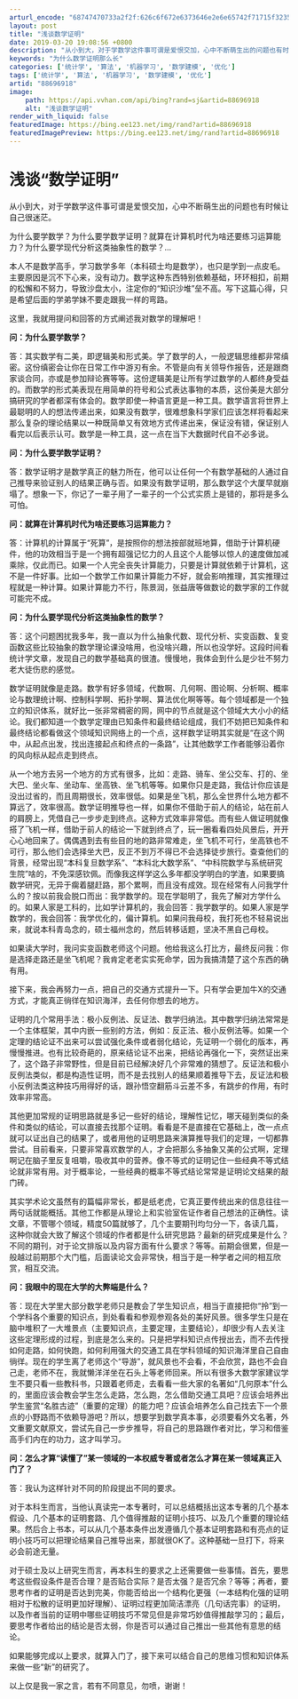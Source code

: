```yaml
---
arturl_encode: "68747470733a2f2f:626c6f672e6373646e2e6e65742f71715f3235373333393531:2f61727469636c652f64657461696c732f3838363936393138"
layout: post
title: "浅谈数学证明"
date: 2019-03-20 19:08:56 +0800
description: "从小到大，对于学数学这件事可谓是爱恨交加，心中不断萌生出的问题也有时候让自己"
keywords: "为什么数学证明那么长"
categories: ['统计学', '算法', '机器学习', '数学建模', '优化']
tags: ['统计学', '算法', '机器学习', '数学建模', '优化']
artid: "88696918"
image:
    path: https://api.vvhan.com/api/bing?rand=sj&artid=88696918
    alt: "浅谈数学证明"
render_with_liquid: false
featuredImage: https://bing.ee123.net/img/rand?artid=88696918
featuredImagePreview: https://bing.ee123.net/img/rand?artid=88696918
---
```


# 浅谈“数学证明”

从小到大，对于学数学这件事可谓是爱恨交加，心中不断萌生出的问题也有时候让自己很迷茫。

为什么要学数学？为什么要学数学证明？就算在计算机时代为啥还要练习运算能力？为什么要学现代分析这类抽象性的数学？…

本人不是数学高手，学习数学多年（本科硕士均是数学），也只是学到一点皮毛。主要原因是沉不下心来，没有动力。数学这种东西特别依赖基础，环环相扣，前期的松懈和不努力，导致沙盘太小，注定你的“知识沙堆”垒不高。写下这篇心得，只是希望后面的学弟学妹不要走跟我一样的弯路。

这里，我就用提问和回答的方式阐述我对数学的理解吧！

**问：为什么要学数学？**

答：其实数学有二美，即逻辑美和形式美。学了数学的人，一般逻辑思维都非常缜密。这份缜密会让你在日常工作中游刃有余。不管是向有关领导作报告，还是跟商家谈合同，亦或是参加辩论赛等等。这份逻辑美是让所有学过数学的人都终身受益的。而数学的形式美表现在用简单的符号和公式表达事物的本质，这份美是大部分搞研究的学者都深有体会的。数学即使一种语言更是一种工具。数学语言将世界上最聪明的人的想法传递出来，如果没有数学，很难想象科学家们应该怎样将看起来那么复杂的理论结果以一种既简单又有效地方式传递出来，保证没有错，保证别人看完以后表示认可。数学是一种工具，这一点在当下大数据时代自不必多说。

**问：为什么要学数学证明？**

答：数学证明才是数学真正的魅力所在，他可以让任何一个有数学基础的人通过自己推导来验证别人的结果正确与否。如果没有数学证明，那么数学这个大厦早就崩塌了。想象一下，你记了一辈子用了一辈子的一个公式实质上是错的，那将是多么可怕。

**问：就算在计算机时代为啥还要练习运算能力？**

答：计算机的计算属于“死算”，是按照你的想法按部就班地算，借助于计算机硬件，他的功效相当于是一个拥有超强记忆力的人且这个人能够以惊人的速度做加减乘除，仅此而已。如果一个人完全丧失计算能力，只要是计算就依赖于计算机，这不是一件好事。比如一个数学工作如果计算能力不好，就会影响推理，其实推理过程就是一种计算。如果计算能力不行，陈景润，张益唐等做数论的数学家的工作就可能完不成。

**问：为什么要学现代分析这类抽象性的数学？**

答：这个问题困扰我多年，我一直以为什么抽象代数、现代分析、实变函数、复变函数这些比较抽象的数学理论课没啥用，也没啥兴趣，所以也没学好。这段时间看统计学文章，发现自己的数学基础真的很渣。慢慢地，我体会到什么是少壮不努力老大徒伤悲的感觉。

数学证明就像是走路。数学有好多领域，代数啊、几何啊、图论啊、分析啊、概率论与数理统计啊、控制科学啊、拓扑学啊、算法优化啊等等。每个领域都是一个独立的知识体系，就好比一张非常稠密的网，网中的节点就是这个领域大大小小的结论。我们都知道一个数学定理由已知条件和最终结论组成，我们不妨把已知条件和最终结论都看做这个领域知识网络上的一个点，这样数学证明其实就是“在这个网中，从起点出发，找出连接起点和终点的一条路”，让其他数学工作者能够沿着你的风向标从起点走到终点。

从一个地方去另一个地方的方式有很多，比如：走路、骑车、坐公交车、打的、坐大巴、坐火车、坐动车、坐高铁、坐飞机等等。如果你只是走路，我估计你应该是没出过省的，而且周期很长，效率很低。如果是坐飞机，那么全世界什么地方都不算远了，效率很高。数学证明推导也一样，如果你不借助于前人的结论，站在前人的肩膀上，凭借自己一步步走到终点。这种方式效率非常低。而有些人做证明就像搭了飞机一样，借助于前人的结论一下就到终点了，玩一圈看看四处风景后，开开心心地回来了。偶偶遇到去有些目的地的路非常难走，坐飞机不可行，坐高铁也不可行，那么他们会选择坐大巴，反正不到万不得已不会选择徒步旅行。查查他们的背景，经常出现“本科复旦数学系”、“本科北大数学系”、“中科院数学与系统研究生院”啥的，不免深感钦佩。而像我这样学这么多年都没学明白的学渣，如果要搞数学研究，无异于瘸着腿赶路，那个累啊，而且没有成效。现在经常有人问我学什么的？按以前我会脱口而出：我学数学的。现在学聪明了，我先了解对方学什么的。如果人家是工科的，比如学计算机的，我会回答：我学数学的。如果人家是学数学的，我会回答：我学优化的，偏计算机。如果问我母校，我打死也不轻易说出来，就说本科青岛念的，硕士福州念的，然后转移话题，坚决不黑自己母校。

如果读大学时，我问实变函数老师这个问题。他给我这么打比方，最终反问我：你是选择走路还是坐飞机呢？我肯定老老实实死命学，因为我搞清楚了这个东西的确有用。

接下来，我会再努力一点，把自己的交通方式提升一下。只有学会更加牛X的交通方式，才能真正徜徉在知识海洋，去任何你想去的地方。

证明的几个常用手法：极小反例法、反证法、数学归纳法。其中数学归纳法常常是一个主体框架，其中内嵌一些别的方法，例如：反正法、极小反例法等。如果一个定理的结论证不出来可以尝试强化条件或者弱化结论，先证明一个弱化的版本，再慢慢推进。也有比较奇葩的，原来结论证不出来，把结论再强化一下，突然证出来了，这个路子非常野性，但是目前已经解决好几个非常难的猜想了。反证法和极小反例法类似，都是构造性证明，而不是去找别人的结果顺着推导下去，反证法和极小反例法类这种技巧用得好的话，跟孙悟空翻筋斗云差不多，有跳步的作用，有时效率非常高。

其他更加常规的证明思路就是多记一些好的结论，理解性记忆，哪天碰到类似的条件和类似的结论，可以直接去找那个证明。看看是不是直接在它基础上，改一点点就可以证出自己的结果了，或者用他的证明思路来演算推导我们的定理，一切都靠尝试。目前看来，只要非常喜欢数学的人，才会把那么多抽象又美的公式啊，定理啊记在脑子里反复咀嚼，吸收其中的营养。像不等式的证明记住一些经典不等式结论就非常有用。对于概率论，一些经典的概率不等式结论常常是证明论文结果的敲门砖。

其实学术论文虽然有的篇幅非常长，都是纸老虎，它真正要传统出来的信息往往一两句话就能概括。其他工作都是从理论上和实验室佐证作者自己想法的正确性。读文章，不管哪个领域，精度50篇就够了，几个主要期刊均匀分一下，各读几篇，这种你就会大致了解这个领域的作者都是什么研究思路？最新的研究成果是什么？不同的期刊，对于论文排版以及内容方面有什么要求？等等。前期会很累，但是一般越过前期那个大门槛，后面读论文会非常快，相当于是一种学者之间的相互欣赏，相互交流。

**问：我眼中的现在大学的大弊端是什么？**

答：现在大学里大部分数学老师只是教会了学生知识点，相当于直接把你“拎”到一个学科各个重要的知识点，到处看看和参观参观各处的美好风景。很多学生只是在脑中堆积了一大堆景点（主要知识点，主要定理，主要结论），却很少有人去关注这些定理形成的过程，到底是怎么来的。只是把学科知识点传授出去，而不去传授如何走路，如何快跑，如何利用强大的交通工具在学科领域的知识海洋里自己自由徜徉。现在的学生离了老师这个“导游”，就风景也不会看，不会欣赏，路也不会自己走，老师不在，我就懒洋洋坐在石头上等老师回来。所以有很多大数学家建议学生不要只看一些教科书，只跟着老师走，去看看一些大家的名著如“几何原本”什么的，里面应该会教会学生怎么走路，怎么跑，怎么借助交通工具吧？应该会培养出学生鉴赏“名胜古迹”（重要的定理）的能力吧？应该会培养怎么自己找去下一个景点的小野路而不依赖导游吧？所以，想要学到数学真本事，必须要看外文名著，外文重要文献原文，尝试先自己一步步推导，将自己的思路跟作者对比，学习和借鉴高手们内在的功力，这才叫学习。

**问：怎么才算“读懂了”某一领域的一本权威专著或者怎么才算在某一领域真正入门了？**

答：我认为这样针对不同的阶段提出不同的要求。

对于本科生而言，当他认真读完一本专著时，可以总结概括出这本专著的几个基本假设、几个基本的证明套路、几个值得推敲的证明小技巧、以及几个重要的理论结果。然后合上书本，可以从几个基本条件出发遵循几个基本证明套路和有亮点的证明小技巧可以把理论结果自己推导出来，那就很OK了。这种基础一旦打下，将来必会前途无量。

对于硕士及以上研究生而言，再本科生的要求之上还需要做一些事情。首先，要思考这些假设条件是否合理？是否贴合实际？是否太强？是否冗余？等等；再者，要思考作者的证明是否达到完美，你能否给出一个结构化更强（一本结构化强的证明相对于松散的证明更加好理解）、证明过程更加简洁漂亮（几句话完事）的证明，以及作者当前的证明中哪些证明技巧不常见但是非常巧妙值得推敲学习的；最后，要思考作者给出的结论是否太弱，你是否可以通过自己推出一些其他有意思的结论。

如果能够完成以上要求，就算入门了，接下来可以结合自己的思维习惯和知识体系来做一些“新”的研究了。

以上仅是我一家之言，若有不同意见，勿喷，谢谢！